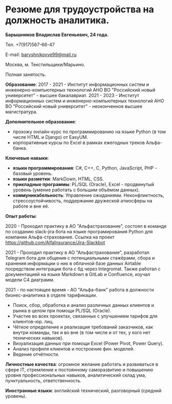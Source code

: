 # Резюме для трудоустройства на должность аналитика.

<b>Барышников Владислав Евгеньевич, 24 года.</b>

Тел. +7(917)567-66-47

E-mail: baryshnikovve99@mail.ru

Москва, м. Текстильщики/Марьино.

Полная занятость.

<b>Образование</b>:
2017 - 2021 - Институт информационных систем и инженерно-компьютерных технологий АНО ВО "Российский новый университет" - высшее бакалавриат.
2021 - 2023 - Институт информационных систем и инженерно-компьютерных технологий АНО ВО "Российский новый университет" - неоконченное высшее магистратура.

<b>Дополнительное образование</b>: 
* прохожу онлайн-курс по программированию на языке Python (в том числе HTML и Django) от EasyUM.
* корпоративные курсы по Excel в рамках ежегодных треков Альфа-банка.

<b>Ключевые навыки</b>:
* <b>языки программирования</b>: C#, С++, C, Python, JavaScript, PHP - базовый уровень.
* <b>языки разметки</b>: MarkDown, HTML, CSS.
* <b>прикладные программы</b>: PL/SQL (Oracle), Excel - продвинутый уровень (умение работать с большим объёмом данных).
* <b>коммуникабельность</b>: Управление ожиданиями. Неконфликтность, стрессоустойчивость, поддержание дружеской атмосферы на работе и вне её.

<b>Опыт работы</b>:

2020 - Проходил практику в АО "Альфастрахование", состоял в команде по созданию slack-jira бота на языке програмирования Python для компании Альфа-страхование. Ссылка на проект https://github.com/AlfaInsurance/Jira-Slackbot

2021 - Проходил практику в АО "Альфастрахование", разработал Telegram бота для общения с потенциальными стажёрами, сбора и хранения информации о них в облачной базе данных Airtable посредством интеграции бота с бд через Integromat. Также работал с документацией на языке Markdown в GitLab и Confluence, изучал модели C4 диаграмм.

2021 - по настоящее время - АО "Альфа-банк" работа в должности бизнес-аналитика в отделе тарификации.
* Поиск, сбор, обработка и анализ различных данных клиентов и рынка в целом при помощи PL/SQL (Oracle).
* Участие во всех проектах, связанных с улучшением тарифов для клиентов-юр. лиц.
* Чёткое определение и реализация требований заказчиков, как внутри команды, так и во вне (в том числе и от тех, у кого нет технических навыков).
* Визуализация данных при помощи Excel (Power Pivot, Power Query).
* Анализ профиля клиентов и построение фин. моделей.
* Ведение отчётности.

<b>Личностные качества</b>: огромное желание работать и развиваться в сфере IT, стремление к постоянному саморазвитию и повышению уровня профессиональных навыков, аналитический склад ума, пунктуальность, ответственность.

<b>Иностранные языки</b>: английский технический, разговорный (средний уровень).
